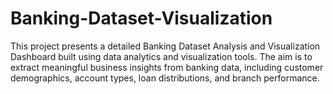 # Banking-Dataset-Visualization
This project presents a detailed Banking Dataset Analysis and Visualization Dashboard built using data analytics and visualization tools. The aim is to extract meaningful business insights from banking data, including customer demographics, account types, loan distributions, and branch performance.
